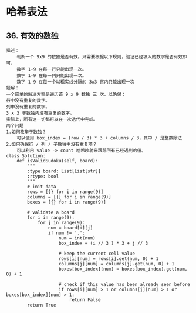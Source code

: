 # 哈希表法
    
 
## 36. 有效的数独
    描述：
        判断一个 9x9 的数独是否有效。只需要根据以下规则，验证已经填入的数字是否有效即可。
        数字 1-9 在每一行只能出现一次。
        数字 1-9 在每一列只能出现一次。
        数字 1-9 在每一个以粗实线分隔的 3x3 宫内只能出现一次
    题解：
    一个简单的解决方案是遍历该 9 x 9 数独 三 次，以确保：
    行中没有重复的数字。
    列中没有重复的数字。
    3 x 3 子数独内没有重复的数字。
    实际上，所有这一切都可以在一次迭代中完成。
    两个问题
    1.如何枚举子数独？
        可以使用 box_index = (row / 3) * 3 + columns / 3，其中 / 是整数除法
    2.如何确保行 / 列 / 子数独中没有重复项？
        可以利用 value -> count 哈希映射来跟踪所有已经遇到的值。
    class Solution:
        def isValidSudoku(self, board):
            """
            :type board: List[List[str]]
            :rtype: bool
            """
            # init data
            rows = [{} for i in range(9)]
            columns = [{} for i in range(9)]
            boxes = [{} for i in range(9)]
    
            # validate a board
            for i in range(9):
                for j in range(9):
                    num = board[i][j]
                    if num != '.':
                        num = int(num)
                        box_index = (i // 3 ) * 3 + j // 3
                        
                        # keep the current cell value
                        rows[i][num] = rows[i].get(num, 0) + 1
                        columns[j][num] = columns[j].get(num, 0) + 1
                        boxes[box_index][num] = boxes[box_index].get(num, 0) + 1
                        
                        # check if this value has been already seen before
                        if rows[i][num] > 1 or columns[j][num] > 1 or boxes[box_index][num] > 1:
                            return False         
            return True

